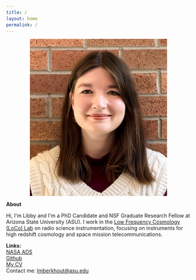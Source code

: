 ```yaml
---
title: /
layout: home
permalink: /
---
```

<p align="center">
<img src="graphics/IMG_1422.jpg" alt="Headshot" width=375 height=428 align="center">
</p>
  
<p align="center">
  
  <b> About </b>
  
Hi, I'm Libby and I'm a PhD Candidate and NSF Graduate Research Fellow at Arizona State University (ASU). I work in the [Low Frequency Cosmology (LoCo) Lab](loco.lab.asu.edu) on radio science instrumentation, focusing on instruments for high redshift cosmology and space mission telecommunications. 
</p>

<b> Links: </b>
<br>
[NASA ADS](https://ui.adsabs.harvard.edu/search/q=orcid%3A0000-0002-2293-9639&sort=date+desc) \
[Github](https://github.com/lmberkhout) \
[My CV](graphics/LibbyBerkhoutCV.pdf) \
Contact me: [lmberkhout@asu.edu](mailto:lmberkhout@asu.edu)


